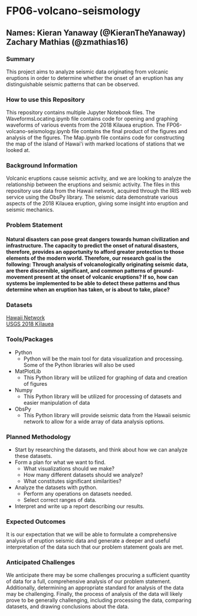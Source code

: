 # FP06-volcano-seismology

## **Names:** Kieran Yanaway (@KieranTheYanaway) Zachary Mathias (@zmathias16)


### Summary
This project aims to analyze seismic data originating from volcanic eruptions in order to determine whether the onset of an eruption has any distinguishable seismic patterns that can be observed.

### How to use this Repository
This repository contains multiple Jupyter Notebook files. The WaveformsLocating.ipynb file contains code for opening and graphing waveforms of various events from the 2018 Kilauea eruption. The FP06-volcano-seismology.ipynb file contains the final product of the figures and analysis of the figures. The Map.ipynb file contains code for constructing the map of the island of Hawai'i with marked locations of stations that we looked at.

### Background Information
Volcanic eruptions cause seismic activity, and we are looking to analyze the relationship between the eruptions and seismic activity. The files in this repository use data from the Hawaii network, acquired through the IRIS web service using the ObsPy library. The seismic data demonstrate various aspects of the 2018 Kilauea eruption, giving some insight into eruption and seismic mechanics.


### Problem Statement
#### Natural disasters can pose great dangers towards human civilization and infrastructure. The capacity to predict the onset of natural disasters, therefore, provides an opportunity to afford greater protection to those elements of the modern world. Therefore, our research goal is the following: Through analysis of volcanologically originating seismic data, are there discernible, significant, and common patterns of ground-movement present at the onset of volcanic eruptions? If so, how can systems be implemented to be able to detect these patterns and thus determine when an eruption has taken, or is about to take, place?


### Datasets
[Hawaii Network](https://www.fdsn.org/networks/detail/HV/) </br>
[USGS 2018 Kīlauea](https://www.sciencebase.gov/catalog/item/61a8fa27d34eb622f699a6a6) </br>


### Tools/Packages
- Python
  - Python will be the main tool for data visualization and processing. Some of the Python libraries will also be used
- MatPlotLib
  - This Python library will be utilized for graphing of data and creation of figures
- Numpy
  - This Python library will be utilized for processing of datasets and easier manipulation of data
- ObsPy
  - This Python library will provide seismic data from the Hawaii seismic network to allow for a wide array of data analysis options.


### Planned Methodology
- Start by researching the datasets, and think about how we can analyze these datasets.
- Form a plan for what we want to find.
  - What visualizations should we make?
  - How many different datasets should we analyze?
  - What constitutes significant similarities?
- Analyze the datasets with python.
  - Perform any operations on datasets needed.
  - Select correct ranges of data.
- Interpret and write up a report describing our results.

### Expected Outcomes
It is our expectation that we will be able to formulate a comprehensive analysis of eruption seismic data and generate a deeper and useful interpretation of the data such that our problem statement goals are met.

### Anticipated Challenges
We anticipate there may be some challenges procuring a sufficient quantity of data for a full, comprehensive analysis of our problem statement. Additionally, determining an appropriate standard for analysis of the data may be challenging. Finally, the process of analysis of the data will likely prove to be generally challenging, including processing the data, comparing datasets, and drawing conclusions about the data.
